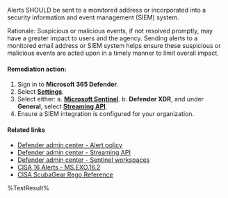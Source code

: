Alerts SHOULD be sent to a monitored address or incorporated into a security information and event management (SIEM) system.

Rationale: Suspicious or malicious events, if not resolved promptly, may have a greater impact to users and the agency. Sending alerts to a monitored email address or SIEM system helps ensure these suspicious or malicious events are acted upon in a timely manner to limit overall impact.

#### Remediation action:

1. Sign in to **Microsoft 365 Defender**.
2. Select [**Settings**](https://security.microsoft.com/securitysettings).
3. Select either:
    a. [**Microsoft Sentinel**](https://security.microsoft.com/sentinel/settings).
    b. **Defender XDR**, and under **General**, select [**Streaming API**](https://security.microsoft.com/securitysettings/defender/raw_data_export).
4. Ensure a SIEM integration is configured for your organization.

#### Related links

* [Defender admin center - Alert policy](https://security.microsoft.com/alertpoliciesv2)
* [Defender admin center - Streaming API](https://security.microsoft.com/securitysettings/defender/raw_data_export)
* [Defender admin center - Sentinel workspaces](https://security.microsoft.com/sentinel/settings)
* [CISA 16 Alerts - MS.EXO.16.2](https://github.com/cisagov/ScubaGear/blob/main/PowerShell/ScubaGear/baselines/exo.md#msexo162v1)
* [CISA ScubaGear Rego Reference](https://github.com/cisagov/ScubaGear/blob/main/PowerShell/ScubaGear/Rego/EXOConfig.rego#L878)

<!--- Results --->
%TestResult%